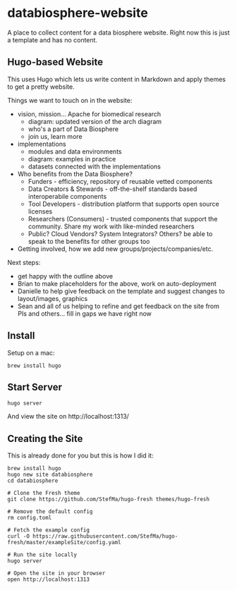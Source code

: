 # databiosphere-website

A place to collect content for a data biosphere website.  Right now this is just a template and has no content.

## Hugo-based Website

This uses Hugo which lets us write content in Markdown and apply themes to get a pretty website.

Things we want to touch on in the website:
 
* vision, mission... Apache for biomedical research
  * diagram: updated version of the arch diagram
  * who's a part of Data Biosphere
  * join us, learn more
* implementations
  * modules and data environments
  * diagram: examples in practice
  * datasets connected with the implementations
* Who benefits from the Data Biosphere?  
  * Funders - efficiency, repository of reusable vetted components
  * Data Creators & Stewards - off-the-shelf standards based interoperabile components
  * Tool Developers - distribution platform that supports open source licenses
  * Researchers (Consumers) - trusted components that support the community. Share my work with like-minded researchers 
  * Public? Cloud Vendors? System Integrators? Others? be able to speak to the benefits for other groups too
* Getting involved, how we add new groups/projects/companies/etc.

Next steps:
* get happy with the outline above
* Brian to make placeholders for the above, work on auto-deployment
* Danielle to help give feedback on the template and suggest changes to layout/images, graphics
* Sean and all of us helping to refine and get feedback on the site from PIs and others... fill in gaps we have right now


## Install

Setup on a mac:

    brew install hugo

## Start Server

    hugo server

And view the site on http://localhost:1313/

## Creating the Site

This is already done for you but this is how I did it:

```
brew install hugo
hugo new site databiosphere
cd databiosphere

# Clone the Fresh theme
git clone https://github.com/StefMa/hugo-fresh themes/hugo-fresh

# Remove the default config
rm config.toml

# Fetch the example config
curl -O https://raw.githubusercontent.com/StefMa/hugo-fresh/master/exampleSite/config.yaml

# Run the site locally
hugo server

# Open the site in your browser
open http://localhost:1313
```
